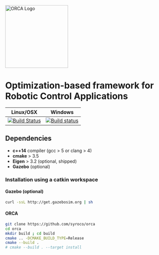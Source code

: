 <img src="docs/source/_static/orca-b.png?raw=true" alt="ORCA Logo" width="200">

# Optimization-based framework for Robotic Control Applications

| Linux/OSX        | Windows  |
| ------------- |:-------------:|
| [![Build Status](https://travis-ci.org/syroco/orca.svg?branch=master)](https://travis-ci.org/syroco/orca)     | [![Build status](https://ci.appveyor.com/api/projects/status/vq4jxmcqmtjgom1x/branch/master?svg=true)](https://ci.appveyor.com/project/ahoarau/orca/branch/master) |

## Dependencies

* **c++14** compiler (gcc > 5 or clang > 4)
* **cmake** > 3.5
* **Eigen** > 3.2 (optional, shipped)
* **Gazebo** (optional)

### Installation using a catkin workspace

#### Gazebo (optional)

```bash
curl -ssL http://get.gazebosim.org | sh
```
#### ORCA
```bash
git clone https://github.com/syroco/orca
cd orca
mkdir build ; cd build
cmake .. -DCMAKE_BUILD_TYPE=Release
cmake --build .
# cmake --build . --target install
```
